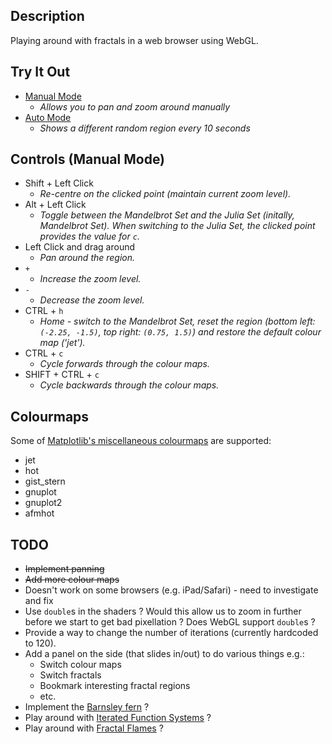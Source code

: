 ## Description

Playing around with fractals in a web browser using WebGL.

## Try It Out

* [Manual Mode](https://taylorjg.github.io/FractalsWebGL?mode=manual)
  * _Allows you to pan and zoom around manually_
* [Auto Mode](https://taylorjg.github.io/FractalsWebGL)
  * _Shows a different random region every 10 seconds_

## Controls (Manual Mode)

* Shift + Left Click
    * _Re-centre on the clicked point (maintain current zoom level)._
* Alt + Left Click
    * _Toggle between the Mandelbrot Set and the Julia Set (initally, Mandelbrot Set). When switching to the Julia Set, the clicked point provides the value for `c`._
* Left Click and drag around
    * _Pan around the region._
* `+`
    * _Increase the zoom level._
* `-`
    * _Decrease the zoom level._
* CTRL + `h`
    * _Home - switch to the Mandelbrot Set, reset the region (bottom left: `(-2.25, -1.5)`, top right: `(0.75, 1.5)`) and restore the default colour map ('jet')._
* CTRL + `c`
    * _Cycle forwards through the colour maps._
* SHIFT + CTRL + `c`
    * _Cycle backwards through the colour maps._

## Colourmaps

Some of [Matplotlib's miscellaneous colourmaps](https://matplotlib.org/stable/tutorials/colors/colormaps.html#miscellaneous) are supported:

* jet
* hot
* gist_stern
* gnuplot
* gnuplot2
* afmhot

## TODO

* ~~Implement panning~~
* ~~Add more colour maps~~
* Doesn't work on some browsers (e.g. iPad/Safari) - need to investigate and fix
* Use `double`s in the shaders ? Would this allow us to zoom in further before we start to get bad pixellation ? Does WebGL support `double`s ?
* Provide a way to change the number of iterations (currently hardcoded to 120).
* Add a panel on the side (that slides in/out) to do various things e.g.:
    * Switch colour maps
    * Switch fractals
    * Bookmark interesting fractal regions
    * etc.
* Implement the [Barnsley fern](https://en.wikipedia.org/wiki/Barnsley_fern) ?
* Play around with [Iterated Function Systems](https://en.wikipedia.org/wiki/Iterated_function_system) ?
* Play around with [Fractal Flames](https://en.wikipedia.org/wiki/Fractal_flame) ?
